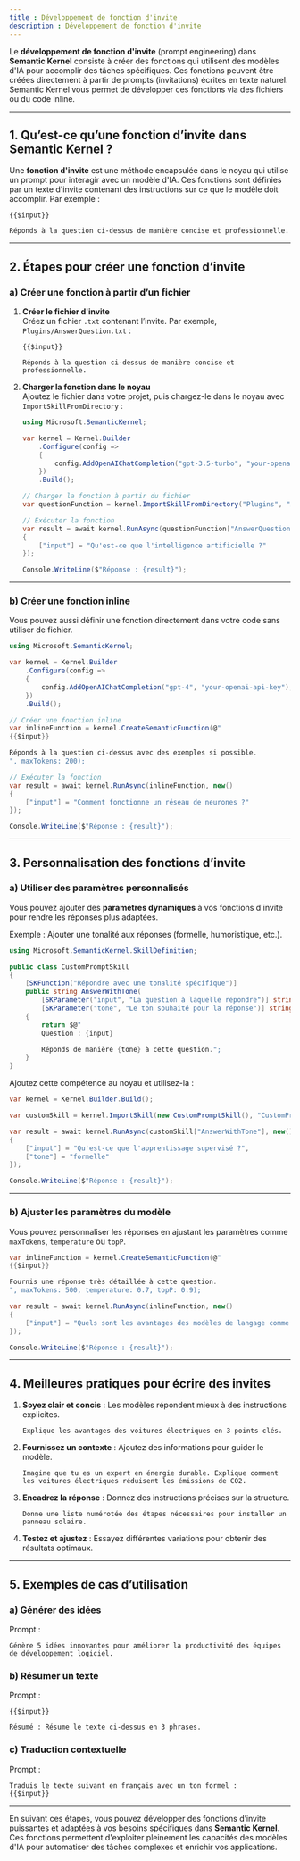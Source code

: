 ```yaml
---
title : Développement de fonction d'invite
description : Développement de fonction d'invite
---
```




Le **développement de fonction d'invite** (prompt engineering) dans **Semantic Kernel** consiste à créer des fonctions qui utilisent des modèles d'IA pour accomplir des tâches spécifiques. Ces fonctions peuvent être créées directement à partir de prompts (invitations) écrites en texte naturel. Semantic Kernel vous permet de développer ces fonctions via des fichiers ou du code inline.

---

## **1. Qu’est-ce qu’une fonction d’invite dans Semantic Kernel ?**

Une **fonction d'invite** est une méthode encapsulée dans le noyau qui utilise un prompt pour interagir avec un modèle d'IA. Ces fonctions sont définies par un texte d'invite contenant des instructions sur ce que le modèle doit accomplir. Par exemple :

```text
{{$input}}

Réponds à la question ci-dessus de manière concise et professionnelle.
```

---

## **2. Étapes pour créer une fonction d’invite**

### **a) Créer une fonction à partir d’un fichier**

1. **Créer le fichier d'invite**  
   Créez un fichier `.txt` contenant l’invite. Par exemple, `Plugins/AnswerQuestion.txt` :

   ```
   {{$input}}

   Réponds à la question ci-dessus de manière concise et professionnelle.
   ```

2. **Charger la fonction dans le noyau**  
   Ajoutez le fichier dans votre projet, puis chargez-le dans le noyau avec `ImportSkillFromDirectory` :

   ```csharp
   using Microsoft.SemanticKernel;

   var kernel = Kernel.Builder
       .Configure(config =>
       {
           config.AddOpenAIChatCompletion("gpt-3.5-turbo", "your-openai-api-key");
       })
       .Build();

   // Charger la fonction à partir du fichier
   var questionFunction = kernel.ImportSkillFromDirectory("Plugins", "AnswerQuestion");

   // Exécuter la fonction
   var result = await kernel.RunAsync(questionFunction["AnswerQuestion"], new()
   {
       ["input"] = "Qu'est-ce que l'intelligence artificielle ?"
   });

   Console.WriteLine($"Réponse : {result}");
   ```

---

### **b) Créer une fonction inline**

Vous pouvez aussi définir une fonction directement dans votre code sans utiliser de fichier.

```csharp
using Microsoft.SemanticKernel;

var kernel = Kernel.Builder
    .Configure(config =>
    {
        config.AddOpenAIChatCompletion("gpt-4", "your-openai-api-key");
    })
    .Build();

// Créer une fonction inline
var inlineFunction = kernel.CreateSemanticFunction(@"
{{$input}}

Réponds à la question ci-dessus avec des exemples si possible.
", maxTokens: 200);

// Exécuter la fonction
var result = await kernel.RunAsync(inlineFunction, new()
{
    ["input"] = "Comment fonctionne un réseau de neurones ?"
});

Console.WriteLine($"Réponse : {result}");
```

---

## **3. Personnalisation des fonctions d’invite**

### **a) Utiliser des paramètres personnalisés**

Vous pouvez ajouter des **paramètres dynamiques** à vos fonctions d'invite pour rendre les réponses plus adaptées.

Exemple : Ajouter une tonalité aux réponses (formelle, humoristique, etc.).

```csharp
using Microsoft.SemanticKernel.SkillDefinition;

public class CustomPromptSkill
{
    [SKFunction("Répondre avec une tonalité spécifique")]
    public string AnswerWithTone(
        [SKParameter("input", "La question à laquelle répondre")] string input,
        [SKParameter("tone", "Le ton souhaité pour la réponse")] string tone)
    {
        return $@"
        Question : {input}

        Réponds de manière {tone} à cette question.";
    }
}
```

Ajoutez cette compétence au noyau et utilisez-la :

```csharp
var kernel = Kernel.Builder.Build();

var customSkill = kernel.ImportSkill(new CustomPromptSkill(), "CustomPromptSkill");

var result = await kernel.RunAsync(customSkill["AnswerWithTone"], new()
{
    ["input"] = "Qu'est-ce que l'apprentissage supervisé ?",
    ["tone"] = "formelle"
});

Console.WriteLine($"Réponse : {result}");
```

---

### **b) Ajuster les paramètres du modèle**

Vous pouvez personnaliser les réponses en ajustant les paramètres comme `maxTokens`, `temperature` ou `topP`.

```csharp
var inlineFunction = kernel.CreateSemanticFunction(@"
{{$input}}

Fournis une réponse très détaillée à cette question.
", maxTokens: 500, temperature: 0.7, topP: 0.9);

var result = await kernel.RunAsync(inlineFunction, new()
{
    ["input"] = "Quels sont les avantages des modèles de langage comme GPT ?"
});

Console.WriteLine($"Réponse : {result}");
```

---

## **4. Meilleures pratiques pour écrire des invites**

1. **Soyez clair et concis** : Les modèles répondent mieux à des instructions explicites.

   ```text
   Explique les avantages des voitures électriques en 3 points clés.
   ```

2. **Fournissez un contexte** : Ajoutez des informations pour guider le modèle.

   ```text
   Imagine que tu es un expert en énergie durable. Explique comment les voitures électriques réduisent les émissions de CO2.
   ```

3. **Encadrez la réponse** : Donnez des instructions précises sur la structure.

   ```text
   Donne une liste numérotée des étapes nécessaires pour installer un panneau solaire.
   ```

4. **Testez et ajustez** : Essayez différentes variations pour obtenir des résultats optimaux.

---

## **5. Exemples de cas d’utilisation**

### **a) Générer des idées**

Prompt :  

```text
Génère 5 idées innovantes pour améliorer la productivité des équipes de développement logiciel.
```

### **b) Résumer un texte**

Prompt :  

```text
{{$input}}

Résumé : Résume le texte ci-dessus en 3 phrases.
```

### **c) Traduction contextuelle**

Prompt :  

```text
Traduis le texte suivant en français avec un ton formel :
{{$input}}
```

---

En suivant ces étapes, vous pouvez développer des fonctions d’invite puissantes et adaptées à vos besoins spécifiques dans **Semantic Kernel**. Ces fonctions permettent d'exploiter pleinement les capacités des modèles d'IA pour automatiser des tâches complexes et enrichir vos applications.

